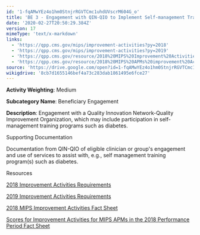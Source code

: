 ```yaml
---
id: '1-fqAMwYEz4o1hm0StnjrRGVTCmc1uhdUVscrM604G_o'
title: 'BE 3 - Engagement with QIN-QIO to Implement Self-management Training Programs'
date: '2020-02-27T20:50:29.384Z'
version: 17
mimeType: 'text/x-markdown'
links:
  - 'https://qpp.cms.gov/mips/improvement-activities?py=2018'
  - 'https://qpp.cms.gov/mips/improvement-activities?py=2019'
  - 'https://qpp.cms.gov/resource/2018%20MIPS%20Improvement%20Activities%20Fact%20Sheet'
  - 'https://qpp.cms.gov/resource/2018%20MIPS%20APMs%20improvement%20Activities%20scores%20fact%20sheet'
source: 'https://drive.google.com/open?id=1-fqAMwYEz4o1hm0StnjrRGVTCmc1uhdUVscrM604G_o'
wikigdrive: '8cb7d1655146bef4a73c283dab1861495e6fce27'
---
```

**Activity Weighting**: Medium

**Subcategory Name**: Beneficiary Engagement

**Description**: Engagement with a Quality Innovation Network-Quality Improvement Organization, which may include participation in self-management training programs such as diabetes.

Supporting Documentation

Documentation from QIN-QIO of eligible clinician or group's engagement and use of services to assist with, e.g., self management training program(s) such as diabetes.

Resources

[2018 Improvement Activities Requirements](https://qpp.cms.gov/mips/improvement-activities?py=2018)

[2019 Improvement Activities Requirements](https://qpp.cms.gov/mips/improvement-activities?py=2019)

[2018 MIPS Improvement Activities Fact Sheet](https://qpp.cms.gov/resource/2018%20MIPS%20Improvement%20Activities%20Fact%20Sheet)

[Scores for Improvement Activities for MIPS APMs in the 2018 Performance Period Fact Sheet](https://qpp.cms.gov/resource/2018%20MIPS%20APMs%20improvement%20Activities%20scores%20fact%20sheet)
